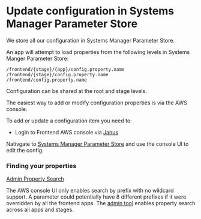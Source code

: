 # Update configuration in Systems Manager Parameter Store

We store all our configuration in Systems Manager Parameter Store.

An app will attempt to load properties from the following levels in Systems
Manger Parameter Store: 

```
/frontend/{stage}/{app}/config.property.name
/frontend/{stage}/config.property.name
/frontend/config.property.name
```

Configuration can be shared at the root and stage levels.

The easiest way to add or modify configuration properties is via the AWS console.

To add or update a configuration item you need to:

- Login to Frontend AWS console via [Janus](https://janus.gutools.co.uk)

Nativgate to [Systems Manager Parameter Store](https://eu-west-1.console.aws.amazon.com/ec2/v2/home?region=eu-west-1#Parameters:sort=Name)
and use the console UI to edit the config.

### Finding your properties

[Admin Property Search](https://frontend.code.dev-gutools.co.uk/config)

The AWS console UI only enables search by prefix with no wildcard support. 
A parameter could potentially have 8 different prefixes if it were overridden by all the frontend apps.
The [admin tool](https://frontend.code.dev-gutools.co.uk/config) enables property search across all apps and stages.

